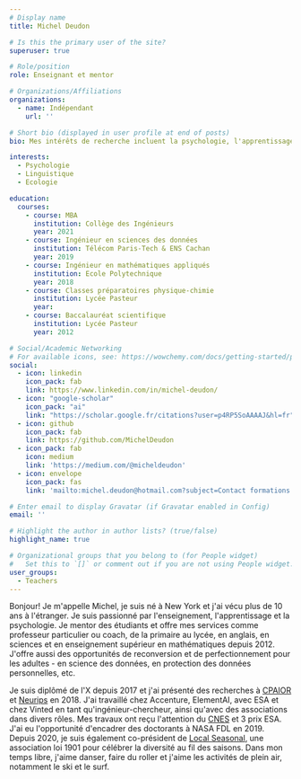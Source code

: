 ```yaml
---
# Display name
title: Michel Deudon

# Is this the primary user of the site?
superuser: true

# Role/position
role: Enseignant et mentor

# Organizations/Affiliations
organizations:
  - name: Indépendant
    url: ''

# Short bio (displayed in user profile at end of posts)
bio: Mes intérêts de recherche incluent la psychologie, l'apprentissage des langues et l'écologie.

interests:
  - Psychologie
  - Linguistique
  - Ecologie

education:
  courses:
    - course: MBA
      institution: Collège des Ingénieurs
      year: 2021
    - course: Ingénieur en sciences des données
      institution: Télécom Paris-Tech & ENS Cachan
      year: 2019
    - course: Ingénieur en mathématiques appliqués
      institution: Ecole Polytechnique
      year: 2018
    - course: Classes préparatoires physique-chimie
      institution: Lycée Pasteur
      year:
    - course: Baccalauréat scientifique
      institution: Lycée Pasteur
      year: 2012

# Social/Academic Networking
# For available icons, see: https://wowchemy.com/docs/getting-started/page-builder/#icons
social:
  - icon: linkedin
    icon_pack: fab
    link: https://www.linkedin.com/in/michel-deudon/
  - icon: "google-scholar"
    icon_pack: "ai"
    link: "https://scholar.google.fr/citations?user=p4RP5SoAAAAJ&hl=fr"
  - icon: github
    icon_pack: fab
    link: https://github.com/MichelDeudon
  - icon_pack: fab
    icon: medium
    link: 'https://medium.com/@micheldeudon'
  - icon: envelope
    icon_pack: fas
    link: 'mailto:michel.deudon@hotmail.com?subject=Contact formations'

# Enter email to display Gravatar (if Gravatar enabled in Config)
email: ''

# Highlight the author in author lists? (true/false)
highlight_name: true

# Organizational groups that you belong to (for People widget)
#   Set this to `[]` or comment out if you are not using People widget.
user_groups:
  - Teachers
---
```


Bonjour! Je m'appelle Michel, je suis né à New York et j'ai vécu plus de 10 ans à l'étranger. Je suis passionné par l'enseignement, l'apprentissage et la psychologie. Je mentor des étudiants et offre mes services comme professeur particulier ou coach, de la primaire au lycée, en anglais, en sciences et en enseignement supérieur en mathématiques depuis 2012. J'offre aussi des opportunités de reconversion et de perfectionnement pour les adultes - en science des données, en protection des données personnelles, etc.

Je suis diplômé de l'X depuis 2017 et j'ai présenté des recherches à [CPAIOR](https://hanalog.ca/wp-content/uploads/2018/11/cpaior-learning-heuristics-6.pdf) et [Neurips](https://papers.nips.cc/paper/2018/hash/97e8527feaf77a97fc38f34216141515-Abstract.html) en 2018. J'ai travaillé chez Accenture, ElementAI, avec ESA et chez Vinted en tant qu'ingénieur-chercheur, ainsi qu'avec des associations dans divers rôles. Mes travaux ont reçu l'attention du [CNES](https://spacegate.cnes.fr/fr/covid-19-venise-sans-les-bateaux) et 3 prix ESA. J'ai eu l'opportunité d'encadrer des doctorants à NASA FDL en 2019. Depuis 2020, je suis également co-président de [Local Seasonal](https://www.local-seasonal.org/fr/), une association loi 1901 pour célébrer la diversité au fil des saisons. Dans mon temps libre, j'aime danser, faire du roller et j'aime les activités de plein air, notamment le ski et le surf.
